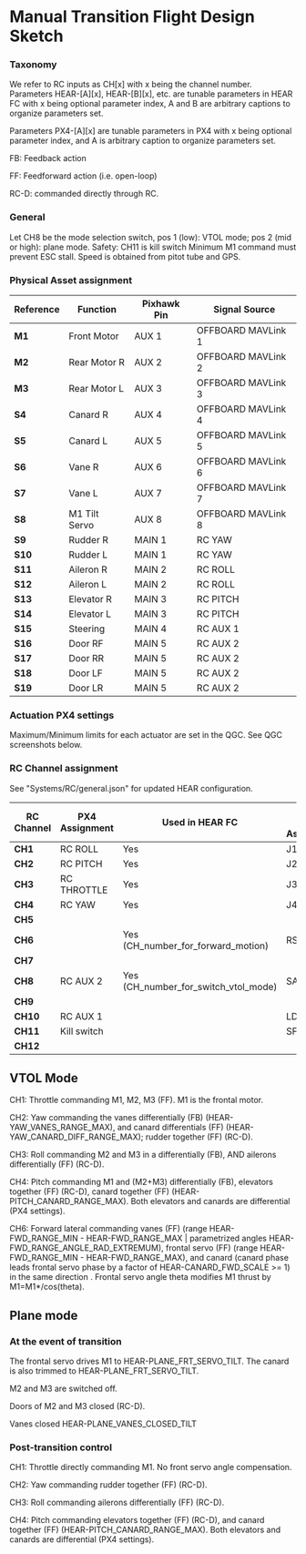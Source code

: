 # Manual Transition Flight Design Sketch

### Taxonomy
We refer to RC inputs as CH[x] with x being the channel number. 
Parameters HEAR-[A][x], HEAR-[B][x], etc. are tunable parameters in HEAR FC with x being optional parameter index, A and B are arbitrary captions to organize parameters set.

Parameters PX4-[A][x] are tunable parameters in PX4 with x being optional parameter index, and A is arbitrary caption to organize parameters set.

FB: Feedback action

FF: Feedforward action (i.e. open-loop)

RC-D: commanded directly through RC.

### General
Let CH8 be the mode selection switch, pos 1 (low): VTOL mode; pos 2 (mid or high): plane mode. 
Safety: CH11 is kill switch
Minimum M1 command must prevent ESC stall.
Speed is obtained from pitot tube and GPS.

### Physical Asset assignment
| **Reference** | **Function**  | **Pixhawk Pin** | **Signal Source**  |
|---------------|---------------|-----------------|--------------------|
| **M1**        | Front Motor   | AUX 1           | OFFBOARD MAVLink 1 |
| **M2**        | Rear Motor R  | AUX 2           | OFFBOARD MAVLink 2 |
| **M3**        | Rear Motor L  | AUX 3           | OFFBOARD MAVLink 3 |
| **S4**        | Canard R      | AUX 4           | OFFBOARD MAVLink 4 |
| **S5**        | Canard L      | AUX 5           | OFFBOARD MAVLink 5 |
| **S6**        | Vane R        | AUX 6           | OFFBOARD MAVLink 6 |
| **S7**        | Vane L        | AUX 7           | OFFBOARD MAVLink 7 |
| **S8**        | M1 Tilt Servo | AUX 8           | OFFBOARD MAVLink 8 |
| **S9**        | Rudder R      | MAIN 1          | RC YAW             |
| **S10**       | Rudder L      | MAIN 1          | RC YAW             |
| **S11**       | Aileron R     | MAIN 2          | RC ROLL            |
| **S12**       | Aileron L     | MAIN 2          | RC ROLL            |
| **S13**       | Elevator R    | MAIN 3          | RC PITCH           |
| **S14**       | Elevator L    | MAIN 3          | RC PITCH           |
| **S15**       | Steering      | MAIN 4          | RC AUX 1           |
| **S16**       | Door RF       | MAIN 5          | RC AUX 2           |
| **S17**       | Door RR       | MAIN 5          | RC AUX 2           |
| **S18**       | Door LF       | MAIN 5          | RC AUX 2           |
| **S19**       | Door LR       | MAIN 5          | RC AUX 2           |


### Actuation PX4 settings
Maximum/Minimum limits for each actuator are set in the QGC. See QGC screenshots below.

### RC Channel assignment
See "Systems/RC/general.json" for updated HEAR configuration.

| **RC Channel** | **PX4 Assignment** | **Used in HEAR FC** | **Futaba T14SG Assignment** |
|----------------|--------------------|---------------------|-----------------------------|
| **CH1**        | RC ROLL            | Yes                 | J1                          |
| **CH2**        | RC PITCH           | Yes                 | J2                          |
| **CH3**        | RC THROTTLE        | Yes                 | J3                          |
| **CH4**        | RC YAW             | Yes                 | J4                          |
| **CH5**        |                    |                     |                             |
| **CH6**        |                    | Yes (CH_number_for_forward_motion)   | RS                          |
| **CH7**        |                    |                     |                             |
| **CH8**        | RC AUX 2           | Yes (CH_number_for_switch_vtol_mode)                | SA                          |
| **CH9**        |                    |                     |                             |
| **CH10**       | RC AUX 1           |                     | LD                          |
| **CH11**       | Kill switch        |                     | SF                          |
| **CH12**       |                    |                     |                             |





## VTOL Mode
CH1: Throttle commanding M1, M2, M3 (FF). M1 is the frontal motor.

CH2: Yaw commanding the vanes differentially (FB) (HEAR-YAW_VANES_RANGE_MAX), and canard differentials (FF) (HEAR-YAW_CANARD_DIFF_RANGE_MAX); rudder together (FF) (RC-D).

CH3: Roll commanding M2 and M3 in a differentially (FB), AND ailerons differentially (FF) (RC-D). 

CH4: Pitch commanding M1 and (M2+M3) differentially (FB), elevators together (FF) (RC-D), canard together (FF) (HEAR-PITCH_CANARD_RANGE_MAX). Both elevators and canards are differential (PX4 settings).

CH6: Forward lateral commanding vanes (FF) (range HEAR-FWD_RANGE_MIN - HEAR-FWD_RANGE_MAX | parametrized angles HEAR-FWD_RANGE_ANGLE_RAD_EXTREMUM), frontal servo (FF) (range HEAR-FWD_RANGE_MIN - HEAR-FWD_RANGE_MAX), and canard (canard phase leads frontal servo phase by a factor of HEAR-CANARD_FWD_SCALE >= 1) in the same direction . Frontal servo angle theta modifies M1 thrust by M1=M1*/cos(theta).

## Plane mode

### At the event of transition
The frontal servo drives M1 to HEAR-PLANE_FRT_SERVO_TILT. The canard is also trimmed to HEAR-PLANE_FRT_SERVO_TILT.

M2 and M3 are switched off.

Doors of M2 and M3 closed (RC-D).

Vanes closed HEAR-PLANE_VANES_CLOSED_TILT

### Post-transition control
CH1: Throttle directly commanding M1. No front servo angle compensation.

CH2: Yaw commanding rudder together (FF) (RC-D). 

CH3: Roll commanding ailerons differentially (FF) (RC-D). 

CH4: Pitch commanding elevators together (FF) (RC-D), and canard together (FF) (HEAR-PITCH_CANARD_RANGE_MAX). Both elevators and canards are differential (PX4 settings). 